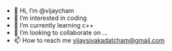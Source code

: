 - 👋 Hi, I’m @vijaycham
- 👀 I’m interested in coding
- 🌱 I’m currently learning c++
- 💞️ I’m looking to collaborate on ...
- 📫 How to reach me vijaysivakadatcham@gmail.com

<!---
vijaycham/vijaycham is a ✨ special ✨ repository because its `README.md` (this file) appears on your GitHub profile.
You can click the Preview link to take a look at your changes.
--->
